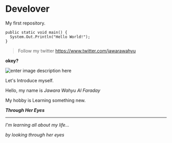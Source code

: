 # Develover
My first repository.

``` 
public static void main() {
  System.Out.Println("Hello World!");
}
```
> Follow my twitter https://www.twitter.com/jawarawahyu


**okey?**

![enter image description here](https://zube.io/images/45001cebe04ef1725a03259b174cf3a6.combo_blue.svg)



Let's Introduce myself.

Hello, my name is _Jawara Wahyu Al Faraday_

My hobby is Learning something new.


**_Through Her Eyes_**
***
_I'm learning all about my life..._

_by looking through her eyes_

